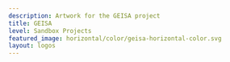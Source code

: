 ```yaml
---
description: Artwork for the GEISA project
title: GEISA
level: Sandbox Projects
featured_image: horizontal/color/geisa-horizontal-color.svg
layout: logos
---
```

